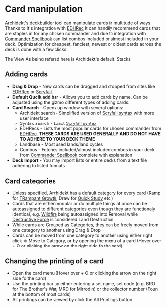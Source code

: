 # Card manipulation

Archidekt's deckbuilder tool can manipulate cards in multitude of ways. Thanks to It's integration with [EDHRec]() It can handily recommend cards that are staples in for any chosen commander and due to integration with [Commander Spellbook](https://github.com/VitezslavMusil/PDO/blob/main/card_manipulation.md) can list combos included or almost included in your deck. Optimization for cheapest, fanciest, newest or oldest cards across the deck is done with a few clicks.

The View As being refered here is Archidekt's default, Stacks

## Adding cards
- **Drag & Drop** - New cards can be dragged and dropped from sites like [EDHRec](https://edhrec.com/) or [Scryfall](https://scryfall.com/).
- **Default Qucik add bar** - Allows you to add cards by name. Can be adjusted using the gizmo different types of adding cards.
- **Card Search** - Opens up window with several options:
  - Archidekt search - Simplified version of [Scryfall syntax](https://scryfall.com/docs/syntax) with more user interface
  - Syntax search - Exact [Scryfall syntax](https://scryfall.com/docs/syntax)
  - EDHRecs - Lists the most popular cards for chosen commander from [EDHRec](https://edhrec.com/). **THESE CARDS ARE USED GENERALLY AND DO NOT HAVE TO ADHERE TO YOUR DECK THEME**
  - Landbase - Most used lands/land cycles
  - Combos - Fetches included/almost included combos in your deck from [Commander Spellbook](https://github.com/VitezslavMusil/PDO/blob/main/card_manipulation.md) complete with explanation
 - **Deck Import** - You may import lists or entire decks from a text file adhering to listed formats

## Card categories
- Unless specified, Archidekt has a default category for every card (Ramp for [TRampant Growth](https://scryfall.com/card/dsc/193/rampant-growth), Draw for [Quick Study](https://scryfall.com/card/fdn/513/quick-study) etc.)
- Cards that are either modular or do multiple things at once can be autoassigned to different categories even though they are functionaly identical, e.g. [Wildfire](https://scryfall.com/card/mm2/134/wildfire) being autoassigned into Removal while [Destructive Force](https://scryfall.com/card/m11/133/destructive-force) is considered Land Destruction
- While cards are Grouped as Categories, they can be freely moved from one category to another using Drag & Drop
- Cards can be moved from one category to another using either right click => Move to Category, or by opening the menu of a card (Hover over + O or clicking the arrow on the right side fo the card)

## Changing the printing of a card
- Open the card menu (Hover over + O or clicking the arrow on the right side fo the card)
- Use the printing bar by either entering a set name, set code (e.g. BRO for The Brother's War, MRD for Mirrodin) or the collector number (Foun at the bottom of most cards)
- All printings can be viewed by click the All Printings button
